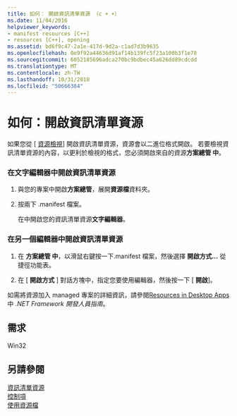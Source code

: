 ```yaml
---
title: 如何： 開啟資訊清單資源 （c + +）
ms.date: 11/04/2016
helpviewer_keywords:
- manifest resources [C++]
- resources [C++], opening
ms.assetid: bd6f9c47-2a1e-417d-9d2a-c1ad7d3b9635
ms.openlocfilehash: 0e9f92a44636d91af14b139fc5f23a100b3f1e78
ms.sourcegitcommit: 6052185696adca270bc9bdbec45a626dd89cdcdd
ms.translationtype: MT
ms.contentlocale: zh-TW
ms.lasthandoff: 10/31/2018
ms.locfileid: "50666384"
---
```

# <a name="how-to-open-a-manifest-resource"></a>如何：開啟資訊清單資源

如果您從 [ [資源檢視](../windows/resource-view-window.md)] 開啟資訊清單資源，資源會以二進位格式開啟。 若要檢視資訊清單資源的內容，以更利於檢視的格式，您必須開啟來自的資源**方案總管 中**。

### <a name="to-open-a-manifest-resource-in-the-text-editor"></a>在文字編輯器中開啟資訊清單資源

1. 與您的專案中開啟**方案總管**，展開**資源檔**資料夾。

2. 按兩下 .manifest 檔案。

   在中開啟您的資訊清單資源**文字編輯器**。

### <a name="to-open-a-manifest-resource-in-another-editor"></a>在另一個編輯器中開啟資訊清單資源

1. 在 **方案總管 中**，以滑鼠右鍵按一下.manifest 檔案，然後選擇 **開啟方式...** 從捷徑功能表。

2. 在 [ **開啟方式** ] 對話方塊中，指定您要使用編輯器，然後按一下 [ **開啟**]。

如需將資源加入 managed 專案的詳細資訊，請參閱[Resources in Desktop Apps](/dotnet/framework/resources/index)中 *.NET Framework 開發人員指南*。

## <a name="requirements"></a>需求

Win32

## <a name="see-also"></a>另請參閱

[資訊清單資源](../windows/manifest-resources.md)<br/>
[控制項](../mfc/controls-mfc.md)<br/>
[使用資源檔](../windows/working-with-resource-files.md)